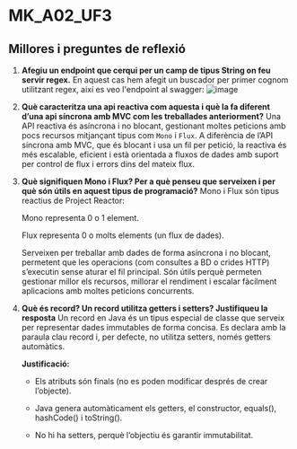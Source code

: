 # MK_A02_UF3

## Millores i preguntes de reflexió

1. **Afegiu un endpoint que cerqui per un camp de tipus String on feu servir regex.**
   En aquest cas hem afegit un buscador per primer cognom utilitzant regex, així es veo l'endpoint al swagger:
   ![image](https://github.com/user-attachments/assets/74787df8-f34c-4a5a-8c8d-9d59c6b42919)

2. **Què caracteritza una api reactiva com aquesta i què la fa diferent d’una api síncrona amb MVC com les treballades anteriorment?**
   Una API reactiva és asíncrona i no blocant, gestionant moltes peticions amb pocs recursos mitjançant tipus com `Mono` i `Flux`. A diferència de l’API síncrona amb MVC, que és blocant i usa un fil per petició, la reactiva és més escalable, eficient i està orientada a fluxos de dades amb suport per control de flux i errors dins del mateix flux.

3. **Què signifiquen Mono i Flux? Per a què penseu que serveixen i per què són útils en aquest tipus de programació?**
   Mono i Flux són tipus reactius de Project Reactor:

   Mono representa 0 o 1 element.

   Flux representa 0 o molts elements (un flux de dades).

   Serveixen per treballar amb dades de forma asíncrona i no blocant, permetent que les operacions (com consultes a BD o crides HTTP) s’executin sense aturar el fil principal.
   Són útils perquè permeten gestionar millor els recursos, millorar el rendiment i escalar fàcilment aplicacions amb moltes peticions concurrents.

4. **Què és record? Un record utilitza getters i setters? Justifiqueu la resposta**
   Un record en Java és un tipus especial de classe que serveix per representar dades immutables de forma concisa. Es declara amb la paraula clau record i, per defecte, no utilitza setters, només getters automàtics.

   **Justificació:**
   -  Els atributs són finals (no es poden modificar després de crear l’objecte).

   - Java genera automàticament els getters, el constructor, equals(), hashCode() i toString().

   - No hi ha setters, perquè l’objectiu és garantir immutabilitat.
